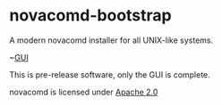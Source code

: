 # novacomd-bootstrap

A modern novacomd installer for all UNIX-like systems.

~[GUI](https://raw.githubusercontent.com/NotAlexNoyle/novacomd-bootstrap/master/assets/gui.png)

This is pre-release software, only the GUI is complete.

novacomd is licensed under [Apache 2.0](https://www.apache.org/licenses/LICENSE-2.0.txt)
